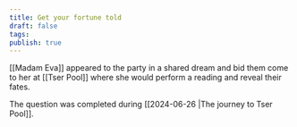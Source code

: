 ```yaml
---
title: Get your fortune told
draft: false
tags: 
publish: true
---
```

[[Madam Eva]] appeared to the party in a shared dream and bid them come to her at [[Tser Pool]] where she would perform a reading and reveal their fates.

The question was completed during [[2024-06-26 |The journey to Tser Pool]].
